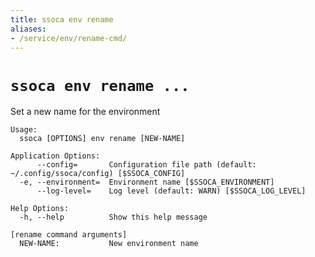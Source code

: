 ```yaml
---
title: ssoca env rename
aliases:
- /service/env/rename-cmd/
---
```


# `ssoca env rename ...`

Set a new name for the environment

    Usage:
      ssoca [OPTIONS] env rename [NEW-NAME]
    
    Application Options:
          --config=       Configuration file path (default: ~/.config/ssoca/config) [$SSOCA_CONFIG]
      -e, --environment=  Environment name [$SSOCA_ENVIRONMENT]
          --log-level=    Log level (default: WARN) [$SSOCA_LOG_LEVEL]
    
    Help Options:
      -h, --help          Show this help message
    
    [rename command arguments]
      NEW-NAME:           New environment name
    
